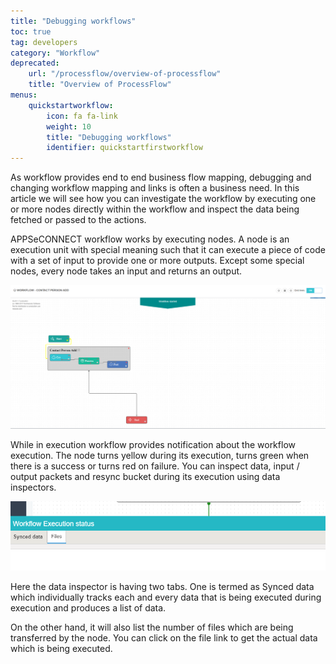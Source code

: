 ```yaml
---
title: "Debugging workflows"
toc: true
tag: developers
category: "Workflow"
deprecated: 
    url: "/processflow/overview-of-processflow"
    title: "Overview of ProcessFlow"
menus: 
    quickstartworkflow:
        icon: fa fa-link
        weight: 10
        title: "Debugging workflows" 
        identifier: quickstartfirstworkflow
---
```

As workflow provides end to end business flow mapping, debugging and changing workflow mapping and links is often a business need. In this article we will see how you can investigate the workflow by executing one or more nodes directly within the workflow and inspect the data being fetched or passed to the actions.

APPSeCONNECT workflow works by executing nodes. A node is an execution unit with special meaning such that it can execute a piece of code with a set of input  to provide one or more outputs. 
Except some special nodes, every node takes an input and returns an output.

![Data Inspector Workflow](/staticfiles/workflow-management/media/data-inspector-workflow.png)

While in execution workflow provides notification about the workflow execution. The node turns yellow during its 
execution, turns green when there is a success or turns red on failure. You can inspect data, input / output packets 
and resync bucket during its execution using data inspectors. 

![Data Inspector Files](/staticfiles/workflow-management/media/data-inspector-files.png)

Here the data inspector is having two tabs. One is termed as Synced data which individually tracks each and 
every data that is being executed during execution and produces a list of data. 

On the other hand, it will also list the number of files which are being transferred by the node. You can click 
on the file link to get the actual data which is being executed. 
